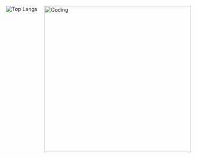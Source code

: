 ![Top Langs](https://github-readme-stats.vercel.app/api/top-langs/?username=OriLahav03&layout=compact)
<img align="right" alt="Coding" width="400" src="https://cdn.discordapp.com/attachments/885798640155754506/950398999066714122/Me.gif">
